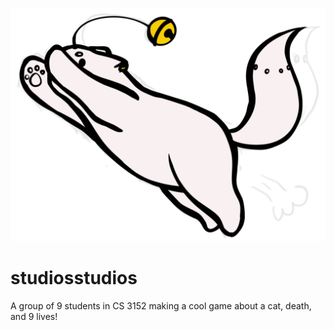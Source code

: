 ![Cali the Cat](/profile/9livescalijump.png)

# **studios**studios

A group of 9 students in CS 3152 making a cool game about a cat, death, and 9 lives!
